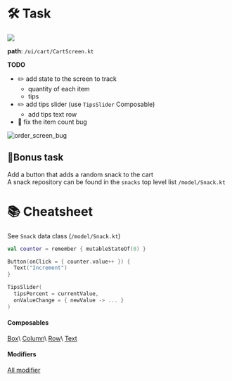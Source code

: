 # 🛠️ Task 

<img src="https://github.com/SGabriel-DigitalStack/compose2024/assets/160568109/13fe7533-21c1-46c0-b969-99bf859b77b4"/>

**path**: `/ui/cart/CartScreen.kt`

**TODO**
- ✏️ add state to the screen to track
  -  quantity of each item
  -  tips
- ✏️ add tips slider (use `TipsSlider` Composable)
  - add tips text row
- 🐞 fix the item count bug
  
![order_screen_bug](https://github.com/SGabriel-DigitalStack/compose2024/assets/160568109/6b674ae3-22af-4c1e-80ca-659ea99cf3e3)

## 🌟Bonus task
Add a button that adds a random snack to the cart\
A snack repository can be found in the `snacks` top level list `/model/Snack.kt`

# 📚 Cheatsheet
See `Snack` data class (`/model/Snack.kt`)

```kotlin
val counter = remember { mutableStateOf(0) }

Button(onClick = { counter.value++ }) {
  Text("Increment")
}
```

```kotlin
TipsSlider(
  tipsPercent = currentValue,
  onValueChange = { newValue -> ... }
)
```

#### Composables

[Box](https://developer.android.com/reference/kotlin/androidx/compose/foundation/layout/package-summary#Box(androidx.compose.ui.Modifier))\
[Column](https://developer.android.com/reference/kotlin/androidx/compose/foundation/layout/package-summary#Column(androidx.compose.ui.Modifier,androidx.compose.foundation.layout.Arrangement.Vertical,androidx.compose.ui.Alignment.Horizontal,kotlin.Function1))\
[Row](https://developer.android.com/reference/kotlin/androidx/compose/foundation/layout/package-summary#Row(androidx.compose.ui.Modifier,androidx.compose.foundation.layout.Arrangement.Horizontal,androidx.compose.ui.Alignment.Vertical,kotlin.Function1))\
[Text](https://developer.android.com/reference/kotlin/androidx/compose/material/package-summary#Text(kotlin.String,androidx.compose.ui.Modifier,androidx.compose.ui.graphics.Color,androidx.compose.ui.unit.TextUnit,androidx.compose.ui.text.font.FontStyle,androidx.compose.ui.text.font.FontWeight,androidx.compose.ui.text.font.FontFamily,androidx.compose.ui.unit.TextUnit,androidx.compose.ui.text.style.TextDecoration,androidx.compose.ui.text.style.TextAlign,androidx.compose.ui.unit.TextUnit,androidx.compose.ui.text.style.TextOverflow,kotlin.Boolean,kotlin.Int,kotlin.Int,kotlin.Function1,androidx.compose.ui.text.TextStyle))

#### Modifiers

[All modifier](https://developer.android.com/jetpack/compose/modifiers-list)
